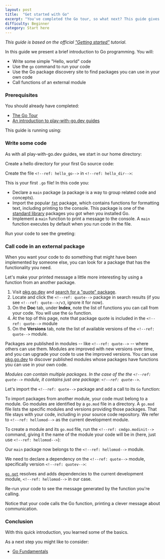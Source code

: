 ```yaml
---
layout: post
title:  "Get started with Go"
excerpt: "You've completed the Go tour, so what next? This guide gives a brief introduction to Go programming"
difficulty: Beginner
category: Start here
---
```


_This guide is based on the official ["Getting started"](https://golang.org/doc/tutorial/getting-started.html)
tutorial._

In this guide we present a brief introduction to Go programming. You will:

* Write some simple "Hello, world" code
* Use the `go` command to run your code
* Use the Go package discovery site to find packages you can use in your own code
* Call functions of an external module

### Prerequisites

You should already have completed:

* [The Go Tour](https://tour.golang.org/)
* [An introduction to play-with-go.dev guides](/intro-to-play-with-go-dev/)

This guide is running using:

<!--step: goversion-->

### Write some code

As with all play-with-go.dev guides, we start in our home directory:

<!--step: pwd_home-->

Create a hello directory for your first Go source code:

<!--step: mkdir_hello-->

Create the file `<!--ref: hello_go-->` in `<!--ref: hello_dir-->`:

<!--step: create_hello-->

This is your first `.go` file! In this code you:

* Declare a `main` package (a package is a way to group related code and concepts).
* Import the popular [`fmt`](https://golang.org/pkg/fmt/) package, which contains functions for formatting text,
  including printing to the console. This package is one of the [standard library](https://golang.org/pkg/) packages you
  got when you installed Go.
* Implement a `main` function to print a message to the console. A `main` function executes by default when you run code
  in the file.

Run your code to see the greeting:

<!--step: run_hello-->

### Call code in an external package

When you want your code to do something that might have been implemented by someone else, you can look for a package
that has the functionality you need.

Let's make your printed message a little more interesting by using a function from an another package.

1. Visit [pkg.go.dev](https://pkg.go.dev) and [search for a "quote" package](https://pkg.go.dev/search?q=quote).
1. Locate and click the `<!--ref: quote-->` package in search results (if you see `<!--ref: quote-->/v3`, ignore it for now).
1. On the **Doc** tab, under **Index**, note the list of functions you can call from your code. You will use the `Go`
   function.
1. At the top of this page, note that package quote is included in the `<!--ref: quote-->` module
1. On the **Versions** tab, note the list of available versions of the `<!--ref: quote-->` module.

Packages are published in modules -- like `<!--ref: quote-->` -- where others can use them. Modules are improved with new
versions over time, and you can upgrade your code to use the improved versions. You can use
[pkg.go.dev](https://pkg.go.dev) to discover published modules whose packages have functions you can use in your own
code.

_Modules can contain multiple packages. In the case of the the `<!--ref: quote-->` module, it contains just one package:
`<!--ref: quote-->`._

Let's import the `<!--ref: quote-->` package and add a call to its `Go` function:

<!--step: update_hello-->

To import packages from another module, your code must belong to a module. Go modules are identified by a `go.mod` file
in a directory. A `go.mod` file lists the specific modules and versions providing those packages. That file stays with
your code, including in your source code repository. We refer to `<!--ref: hellomod-->` as the current development
module.

To create a module and its `go.mod` file, run the `<!--ref: cmdgo.modinit-->` command, giving it the name of the module your
code will be in (here, just use `<!--ref: hellomod-->`):

<!--step: gomodinit-->

Our `main` package now belongs to the `<!--ref: hellomod-->` module.

We need to declare a dependency on the `<!--ref: quote-->` module, specifically version `<!--ref: quotev-->`:

<!--step: gogetquote-->

[`go get`](https://golang.org/cmd/go/#hdr-Add_dependencies_to_current_module_and_install_them) resolves and adds
dependencies to the current development module, `<!--ref: hellomod-->` in our case.

Re-run your code to see the message generated by the function you're calling.

<!--step: run_hello_again-->

Notice that your code calls the Go function, printing a clever message about communication.

### Conclusion

With this quick introduction, you learned some of the basics.

As a next step you might like to consider:

* [Go Fundamentals](/go-fundamentals_go115_en)

